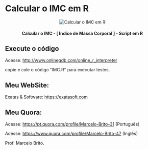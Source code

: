 # Calcular o IMC em R

<p align="center">
<img src="https://repository-images.githubusercontent.com/630475528/225ebb01-7f79-4ece-82c6-2f5232f4cd85" alt="Calcular o IMC em R"/>
<p/>
<h4 align="center">Calcular o IMC - [ Índice de Massa Corporal ] - Script em R</h4>

## Execute o código

Acesse: http://www.onlinegdb.com/online_r_interpreter

copie e cole o código "IMC.R" para executar testes.

## Meu WebSite:
Exatas & Software: https://exatasoft.com

## Meu Quora:
Acesse: https://pt.quora.com/profile/Marcelo-Brito-31 (Português)

Acesse: https://www.quora.com/profile/Marcelo-Brito-47 (Inglês)

Prof. Marcelo Brito.
